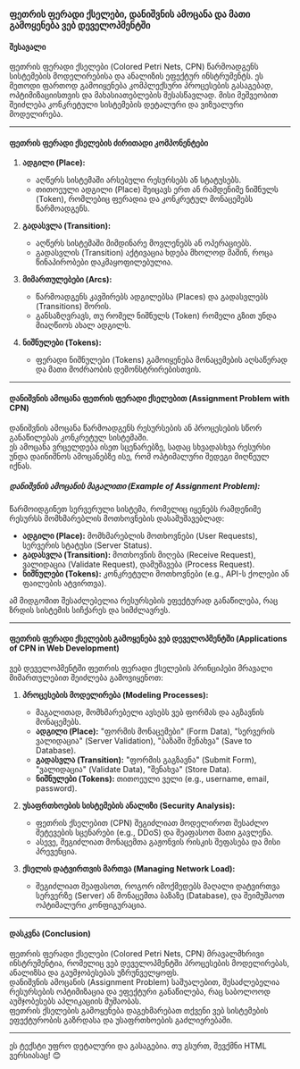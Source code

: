 ### ფეთრის ფერადი ქსელები, დანიშვნის ამოცანა და მათი გამოყენება ვებ დეველოპმენტში

#### **შესავალი**  
ფეთრის ფერადი ქსელები (Colored Petri Nets, CPN) წარმოადგენს სისტემების მოდელირებისა და ანალიზის ეფექტურ ინსტრუმენტს. ეს მეთოდი ფართოდ გამოიყენება კომპლექსური პროცესების გასაგებად, ოპტიმიზაციისთვის და მახასიათებლების შესასწავლად. მისი მეშვეობით შეიძლება კონკრეტული სისტემების დეტალური და ვიზუალური მოდელირება.

---

#### **ფეთრის ფერადი ქსელების ძირითადი კომპონენტები**  
1. **ადგილი (Place):**  
   - აღწერს სისტემაში არსებული რესურსებს ან სტატუსებს.  
   - თითოეული ადგილი (Place) შეიცავს ერთ ან რამდენიმე ნიშნულს (Token), რომლებიც ფერადია და კონკრეტულ მონაცემებს წარმოადგენს.  

2. **გადასვლა (Transition):**  
   - აღწერს სისტემაში მიმდინარე მოვლენებს ან ოპერაციებს.  
   - გადასვლის (Transition) აქტივაცია ხდება მხოლოდ მაშინ, როცა წინაპირობები დაკმაყოფილებულია.  

3. **მიმართულებები (Arcs):**  
   - წარმოადგენს კავშირებს ადგილებსა (Places) და გადასვლებს (Transitions) შორის.  
   - განსაზღვრავს, თუ რომელ ნიშნულს (Token) რომელი გზით უნდა მიაღწიოს ახალ ადგილს.  

4. **ნიშნულები (Tokens):**  
   - ფერადი ნიშნულები (Tokens) გამოიყენება მონაცემების აღსაწერად და მათი მოძრაობის დემონსტრირებისთვის.  

---

#### **დანიშვნის ამოცანა ფეთრის ფერადი ქსელებით (Assignment Problem with CPN)**  
დანიშვნის ამოცანა წარმოადგენს რესურსების ან პროცესების სწორ განაწილებას კონკრეტულ სისტემაში.  
ეს ამოცანა ვრცელდება ისეთ სცენარებზე, სადაც სხვადასხვა რესურსი უნდა დაინიშნოს ამოცანებზე ისე, რომ ოპტიმალური შედეგი მიღწეულ იქნას.

##### **დანიშვნის ამოცანის მაგალითი (Example of Assignment Problem):**  
წარმოიდგინეთ სერვერული სისტემა, რომელიც იყენებს რამდენიმე რესურსს მომხმარებლის მოთხოვნების დასამუშავებლად:  
- **ადგილი (Place):** მომხმარებლის მოთხოვნები (User Requests), სერვერის სტატუსი (Server Status).  
- **გადასვლა (Transition):** მოთხოვნის მიღება (Receive Request), ვალიდაცია (Validate Request), დამუშავება (Process Request).  
- **ნიშნულები (Tokens):** კონკრეტული მოთხოვნები (e.g., API-ს ქოლები ან ფაილების ატვირთვა).  

ამ მიდგომით შესაძლებელია რესურსების ეფექტურად განაწილება, რაც ზრდის სისტემის სიჩქარეს და სიმძლავრეს.

---

#### **ფეთრის ფერადი ქსელების გამოყენება ვებ დეველოპმენტში (Applications of CPN in Web Development)**  
ვებ დეველოპმენტში ფეთრის ფერადი ქსელების პრინციპები მრავალი მიმართულებით შეიძლება გამოვიყენოთ:  

1. **პროცესების მოდელირება (Modeling Processes):**  
   - მაგალითად, მომხმარებელი ავსებს ვებ ფორმას და აგზავნის მონაცემებს.  
   - **ადგილი (Place):** "ფორმის მონაცემები" (Form Data), "სერვერის ვალიდაცია" (Server Validation), "ბაზაში შენახვა" (Save to Database).  
   - **გადასვლა (Transition):** "ფორმის გაგზავნა" (Submit Form), "ვალიდაცია" (Validate Data), "შენახვა" (Store Data).  
   - **ნიშნულები (Tokens):** თითოეული ველი (e.g., username, email, password).  

2. **უსაფრთხოების სისტემების ანალიზი (Security Analysis):**  
   - ფეთრის ქსელებით (CPN) შეგიძლიათ მოდელიროთ შესაძლო შეტევების სცენარები (e.g., DDoS) და შეაფასოთ მათი გავლენა.  
   - ასევე, შეგიძლიათ მონაცემთა გაჟონვის რისკის შეფასება და მისი პრევენცია.  

3. **ქსელის დატვირთვის მართვა (Managing Network Load):**  
   - შეგიძლიათ შეაფასოთ, როგორ იმოქმედებს მაღალი დატვირთვა სერვერზე (Server) ან მონაცემთა ბაზაზე (Database), და შეიმუშაოთ ოპტიმალური კონფიგურაცია.  

---

#### **დასკვნა (Conclusion)**  
ფეთრის ფერადი ქსელები (Colored Petri Nets, CPN) მრავალმხრივი ინსტრუმენტია, რომელიც ვებ დეველოპმენტში პროცესების მოდელირებას, ანალიზსა და გაუმჯობესებას უზრუნველყოფს.  
დანიშვნის ამოცანის (Assignment Problem) საშუალებით, შესაძლებელია რესურსების ოპტიმიზაცია და ეფექტური განაწილება, რაც საბოლოოდ აუმჯობესებს აპლიკაციის მუშაობას.  
ფეთრის ქსელების გამოყენება დაგეხმარებათ თქვენი ვებ სისტემების ეფექტურობის გაზრდასა და უსაფრთხოების გაძლიერებაში.

---

ეს ტექსტი უფრო დეტალური და გასაგებია. თუ გსურთ, შევქმნი HTML ვერსიასაც! 😊
